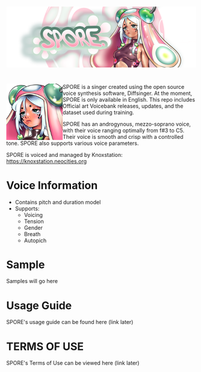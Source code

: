 <p align="center">
<img src="Art/banner.png" >
</p>

#

<img src="Art/icon.png" align="left" width="150"> SPORE is a singer created using the open source voice synthesis software, Diffsinger. At the moment, SPORE is only available in English. 
This repo includes Official art Voicebank releases, updates, and the dataset used during training. 

SPORE has an androgynous, mezzo-soprano voice, with their voice ranging optimally from f#3 to C5. Their voice is smooth and crisp with a controlled tone. SPORE also supports various voice parameters.

SPORE is voiced and managed by Knoxstation: https://knoxstation.neocities.org
<br clear="all" />

# Voice Information

* Contains pitch and duration model
* Supports:
  * Voicing
  * Tension
  * Gender
  * Breath
  * Autopich

# Sample
Samples will go here

# Usage Guide
SPORE's usage guide can be found here (link later)

# TERMS OF USE
SPORE's Terms of Use can be viewed here (link later)
